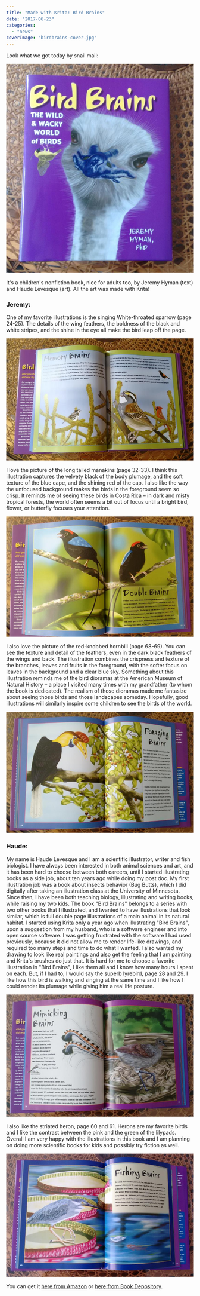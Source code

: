 ```yaml
---
title: "Made with Krita: Bird Brains"
date: "2017-06-23"
categories: 
  - "news"
coverImage: "birdbrains-cover.jpg"
---
```


Look what we got today by snail mail:

![](images/birdbrains-cover.jpg)

It's a children's nonfiction book, nice for adults too, by Jeremy Hyman (text) and Haude Levesque (art). All the art was made with Krita!

### Jeremy:

One of my favorite illustrations is the singing White-throated sparrow (page 24-25). The details of the wing feathers, the boldness of the black and white stripes, and the shine in the eye all make the bird leap off the page.

![](images/birdbrains1.jpg)

I love the picture of the long tailed manakins (page 32-33). I think this illustration captures the velvety black of the body plumage, and the soft texture of the blue cape, and the shining red of the cap. I also like the way the unfocused background makes the birds in the foreground seem so crisp. It reminds me of seeing these birds in Costa Rica – in dark and misty tropical forests, the world often seems a bit out of focus until a bright bird, flower, or butterfly focuses your attention.

![](images/manikins.jpg)

I also love the picture of the red-knobbed hornbill (page 68-69). You can see the texture and detail of the feathers, even in the dark black feathers of the wings and back. The illustration combines the crispness and texture of the branches, leaves and fruits in the foreground, with the softer focus on leaves in the background and a clear blue sky. Something about this illustration reminds me of the bird dioramas at the American Museum of Natural History – a place I visited many times with my grandfather (to whom the book is dedicated). The realism of those dioramas made me fantasize about seeing those birds and those landscapes someday. Hopefully, good illustrations will similarly inspire some children to see the birds of the world.

![](images/birdbrains3-1.jpg)

### Haude:

My name is Haude Levesque and I am a scientific illustrator, writer and fish biologist. I have always been interested in both animal sciences and art, and it has been hard to choose between both careers, until I started illustrating books as a side job, about ten years ago while doing my post doc. My first illustration job was a book about insects behavior (Bug Butts), which I did digitally after taking an illustration class at the University of Minnesota. Since then, I have been both teaching biology, illustrating and writing books, while raising my two kids. The book "Bird Brains" belongs to a series with two other books that I illustrated, and Iwanted to have illustrations that look similar, which is full double page illustrations of a main animal in its natural habitat. I started using Krita only a year ago when illustrating "Bird Brains", upon a suggestion from my husband, who is a software engineer and into open source software. I was getting frustrated with the software I had used previously, because it did not allow me to render life-like drawings, and required too many steps and time to do what I wanted. I also wanted my drawing to look like real paintings and also get the feeling that I am painting and Krita's brushes do just that. It is hard for me to choose a favorite illustration in "Bird Brains", I like them all and I know how many hours I spent on each. But, if I had to, I would say the superb lyrebird, page 28 and 29. I like how this bird is walking and singing at the same time and I like how I could render its plumage while giving him a real life posture.

![](images/birdbrains4.jpg)

I also like the striated heron, page 60 and 61. Herons are my favorite birds and I like the contrast between the pink and the green of the lilypads. Overall I am very happy with the illustrations in this book and I am planning on doing more scientific books for kids and possibly try fiction as well.

![](images/birdbrains5.jpg)

You can get it [here from Amazon](https://www.amazon.com/Bird-Brains-Wacky-World-Birds/dp/1633221539/) or [here from Book Depository](https://www.bookdepository.com/Bird-Brains-Jeremy-Hyman-Haude-Levesque/9781633221536).
